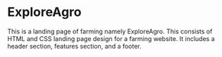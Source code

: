 # ExploreAgro
This is a landing page of farming namely ExploreAgro.
This consists of HTML and CSS landing page design for a farming website. It includes a header section, features section, and a footer.
